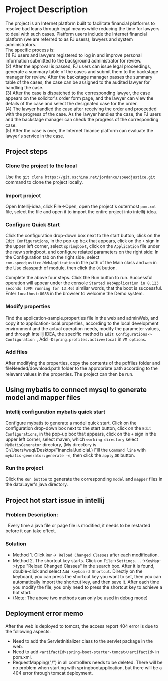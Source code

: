 # Project Description
The project is an Internet platform built to facilitate financial platforms to resolve bad loans through legal means while reducing the time for lawyers to deal with such cases.
Platform users include the Internet financial platform (we are referred to as FJ users), lawyers and system administrators.  
The specific process is:  
(1)	FJ users and lawyers registered to log in and improve personal information submitted to the background administrator for review.  
(2)	After the approval is passed, FJ users can issue legal proceedings, generate a summary table of the cases and submit them to the backstage manager for review. After the backstage manager passes the summary table of the cases, the case can be assigned to the audited lawyer for handling the case.  
(3)	After the case is dispatched to the corresponding lawyer, the case appears on the solicitor's order form page, and the lawyer can view the details of the case and select the designated case for the order.  
(4)	The lawyer handled the case after receiving the order and proceeded with the progress of the case. As the lawyer handles the case, the FJ users and the backstage manager can check the progress of the corresponding case.  
(5)	After the case is over, the Internet finance platform can evaluate the lawyer's service in the case.


## Project steps
### Clone the project to the local
Use the `git clone https://git.oschina.net/jordanxu/speedjustice.git` command to clone the project locally.
### Import project
Open Intellij-idea, click File->Open, open the project's outermost `pom.xml` file, select the file and open it to import the entire project into intellij-idea.
### Configure Quick Start
Click the configuration drop-down box next to the start button, click on the `Edit Configurations`, in the pop-up box that appears, click on the `+` sign in the upper left corner, select `springboot`, click on the `Application` file under the new springboot,
and configure related parameters on the right side: In the Configuration tab on the right side, select `com.speedjustice.WebApplication` in the path of the Main class and `web` in the Use classpath of module, then click the `OK` button. 
  
Complete the above four steps. Click the Run button to run. Successful operation will appear under the console `Started WebApplication in 8.123 seconds (JVM running for 13.46)` similar words, that the boot is successful. Enter `localhost:8088` in the browser to welcome the Demo system.
### Modify properties
Find the application-sample.properties file in the web and adminWeb, and copy it to application-local.properties, according to the local development environment and the actual operation needs, modify the parameter values, and through Intellij IDEA, the specific method is `Edit Configurations-> Configuration `, Add `-Dspring.profiles.active=local` in `VM options`.
### Add files
After modifying the properties, copy the contents of the pdffiles folder and fileNeeded/download.path folder to the appropriate path according to the relevant values in the properties. The project can then be run.


## Using mybatis to connect mysql to generate model and mapper files
### Intellij configuration mybatis quick start
Configure mybatis to generate a model quick start. Click on the configuration drop-down box next to the start button, click on the `Edit Configurations`, in the pop-up box that appears, click on the `+` sign in the upper left corner, select maven, which `working directory` select `MyBatisGenerator` directory, (My directory is C:/Users/wuqi/Desktop/FinancialJudicial.) Fill the `Command line` with `mybatis-generator:generate -e`, then click the `apply`,`OK` button.
### Run the project
Click the `Run button` to generate the corresponding `model` and `mapper` files in the dataLayer's java directory.
## Project hot start issue in intellij
### Problem Description:
  Every time a java file or page file is modified, it needs to be restarted before it can take effect.
### Solution
- Method 1. Click `Run`->` Reload Changed Classes` after each modification.  
- Method 2. The shortcut key starts. Click on `File`->`Settings...`->`KeyMap`->type "Reload Changed Classes" in the search box. After it is found, double-click and select `Add keyboard Shortcut`. Directly on the keyboard, you can press the shortcut key you want to set, then you can automatically import the shortcut key, and then save it. After each time you modify the file, you only need to press the shortcut key to achieve a hot start.
- (Note: The above two methods can only be used in debug mode)
## Deployment error memo
After the web is deployed to tomcat, the access report 404 error is due to the following aspects:

* Need to add the ServletInitializer class to the servlet package in the web.
* Need to add `<artifactId>spring-boot-starter-tomcat</artifactId>` in pom.xml.
* RequestMapping("/") in all controllers needs to be deleted. There will be no problem when starting with springbootapplication, but there will be a 404 error through tomcat deployment.